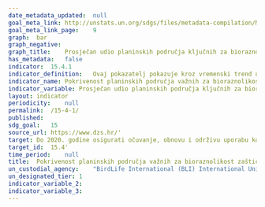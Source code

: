 ```yaml
---	
date_metadata_updated:	null
goal_meta_link:	http://unstats.un.org/sdgs/files/metadata-compilation/Metadata-Goal-15.pdf'
goal_meta_link_page:	9
graph:	bar
graph_negative:	
graph_title:	Prosječan udio planinskih područja ključnih za bioraznolikost (KBA) pokrivenih zaštićenim područjima
has_metadata:	false
indicator:	15.4.1
indicator_definition:	Ovaj pokazatelj pokazuje kroz vremenski trend u kojem je postotku svako planinsko područje, prepoznato kao važno za bioraznolikost (prema KBA kriterijima koji podrazumijevaju da područje treba značajno doprinositi globalnoj postojanosti bioraznolikosti), pokriveno određenim zaštićenim područjima i drugim učinkovitim mjerama očuvanja područja (OECMs).
indicator_name:	Pokrivenost planinskih područja važnih za bioraznolikost zaštićenim područjima
indicator_variable:	Prosječan udio planinskih područja ključnih za bioraznolikost (KBA) pokrivenih zaštićenim područjima (%)
layout:	indicator
periodicity:	null
permalink:	/15-4-1/
published:	
sdg_goal:	15
source_url:	https://www.dzs.hr/'
target:	Do 2020. godine osigurati očuvanje, obnovu i održivu uporabu kopnenih i unutrašnjih slatkovodnih ekosustava i njihovih usluga, posebice šuma, močvarnih područja, planina i suhih područja, sukladno obvezama iz međunarodnih sporazuma
target_id:	15.4'
time_period:	null
title:	Pokrivenost planinskih područja važnih za bioraznolikost zaštićenim područjima
un_custodial_agency:	"BirdLife International (BLI) International Union for Conservation of Nature (IUCN) UN Environment Programme World Conservation Monitoring Centre (UNEP-WCMC)"
un_designated_tier:	1
indicator_variable_2:	
indicator_variable_3:	
---	
```

